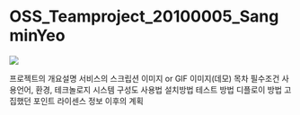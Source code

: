 # OSS_Teamproject_20100005_SangminYeo
<img src="https://img.shields.io/badge/Python 3.9.13-3776AB?style=for-the-badge&logo=Python&logoColor=white">

프로젝트의 개요설명
서비스의 스크립션 이미지 or GIF 이미지(데모)
목차
필수조건
사용언어, 환경, 테크놀로지
시스템 구성도
사용법
설치방법
테스트 방법
디플로이 방법
고집했던 포인트
라이센스 정보
이후의 계획
